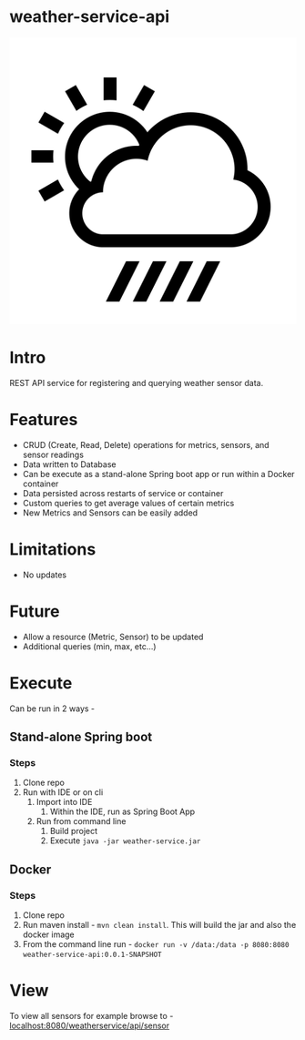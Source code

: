 weather-service-api
========

![](logo.png)

# Intro
REST API service for registering and querying weather sensor data.

# Features

* CRUD (Create, Read, Delete) operations for metrics, sensors, and sensor readings
* Data written to Database
* Can be execute as a stand-alone Spring boot app or run within a Docker container
* Data persisted across restarts of service or container
* Custom queries to get average values of certain metrics
* New Metrics and Sensors can be easily added

# Limitations

* No updates

# Future

* Allow a resource (Metric, Sensor) to be updated
* Additional queries (min, max, etc...)

# Execute

Can be run in 2 ways - 
## Stand-alone Spring boot

### Steps

1. Clone repo
2. Run with IDE or on cli
    1. Import into IDE
        1. Within the IDE, run as Spring Boot App
    2. Run from command line
        1. Build project
        2. Execute `java -jar weather-service.jar`

## Docker

### Steps

1. Clone repo
2. Run maven install -  `mvn clean install`. This will build the jar and also the docker image
3. From the command line run - `docker run -v /data:/data -p 8080:8080 weather-service-api:0.0.1-SNAPSHOT`


# View

To view all sensors for example browse to - 
[localhost:8080/weatherservice/api/sensor](http://localhost:8080/weatherservice/api/sensor)
